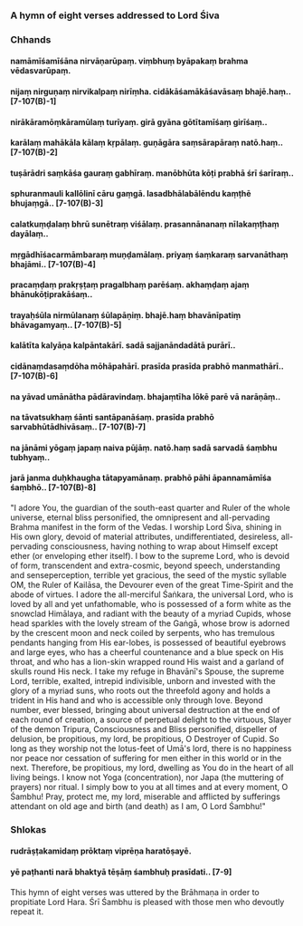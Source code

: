 ### A hymn of eight verses addressed to Lord Śiva

### Chhands

#### namāmīśamīśāna nirvāṇarūpaṃ. viṃbhuṃ byāpakaṃ brahma vēdasvarūpaṃ.
#### nijaṃ nirguṇaṃ nirvikalpaṃ nirīṃha. cidākāśamākāśavāsaṃ bhajē.haṃ.. [7-107(B)-1]
#### nirākāramōṃkāramūlaṃ turīyaṃ. girā gyāna gōtītamīśaṃ girīśaṃ..
#### karālaṃ mahākāla kālaṃ kṛpālaṃ. guṇāgāra saṃsārapāraṃ natō.haṃ.. [7-107(B)-2]
#### tuṣārādri saṃkāśa gauraṃ gabhīraṃ. manōbhūta kōṭi prabhā śrī śarīraṃ..
#### sphuranmauli kallōlinī cāru gaṃgā. lasadbhālabālēndu kaṃṭhē bhujaṃgā.. [7-107(B)-3]
#### calatkuṃḍalaṃ bhrū sunētraṃ viśālaṃ. prasannānanaṃ nīlakaṃṭhaṃ dayālaṃ..
#### mṛgādhīśacarmāmbaraṃ muṇḍamālaṃ. priyaṃ śaṃkaraṃ sarvanāthaṃ bhajāmi.. [7-107(B)-4]
#### pracaṃḍaṃ prakṛṣṭaṃ pragalbhaṃ parēśaṃ. akhaṃḍaṃ ajaṃ bhānukōṭiprakāśaṃ..
#### trayaḥśūla nirmūlanaṃ śūlapāṇiṃ. bhajē.haṃ bhavānīpatiṃ bhāvagamyaṃ.. [7-107(B)-5]
#### kalātīta kalyāṇa kalpāntakārī. sadā sajjanāndadātā purārī..
#### cidānaṃdasaṃdōha mōhāpahārī. prasīda prasīda prabhō manmathārī.. [7-107(B)-6]
#### na yāvad umānātha pādāravindaṃ. bhajaṃtīha lōkē parē vā narāṇāṃ..
#### na tāvatsukhaṃ śānti santāpanāśaṃ. prasīda prabhō sarvabhūtādhivāsaṃ.. [7-107(B)-7]
#### na jānāmi yōgaṃ japaṃ naiva pūjāṃ. natō.haṃ sadā sarvadā śaṃbhu tubhyaṃ..
#### jarā janma duḥkhaugha tātapyamānaṃ. prabhō pāhi āpannamāmīśa śaṃbhō.. [7-107(B)-8]

"I adore You, the guardian of the south-east quarter and Ruler of the whole universe, eternal bliss personified, the omnipresent and all-pervading Brahma manifest in the form of the Vedas. I worship Lord Śiva, shining in His own glory, devoid of material attributes, undifferentiated, desireless, all-pervading consciousness, having nothing to wrap about Himself except ether (or enveloping ether itself). I bow to the supreme Lord, who is devoid of form, transcendent and extra-cosmic, beyond speech, understanding and senseperception, terrible yet gracious, the seed of the mystic syllable OM, the Ruler of Kailāsa, the Devourer even of the great Time-Spirit and the abode of virtues. I adore the all-merciful Śaṅkara, the universal Lord, who is loved by all and yet unfathomable, who is possessed of a form white as the snowclad Himālaya, and radiant with the beauty of a myriad Cupids, whose head sparkles with the lovely stream of the Gaṅgā, whose brow is adorned by the crescent moon and neck coiled by serpents, who has tremulous pendants hanging from His ear-lobes, is possessed of beautiful eyebrows and large eyes, who has a cheerful countenance and a blue speck on His throat, and who has a lion-skin wrapped round His waist and a garland of skulls round His neck. I take my refuge in Bhavānī's Spouse, the supreme Lord, terrible, exalted, intrepid indivisible, unborn and invested with the glory of a myriad suns, who roots out the threefold agony and holds a trident in His hand and who is accessible only through love. Beyond number, ever blessed, bringing about universal destruction at the end of each round of creation, a source of perpetual delight to the virtuous, Slayer of the demon Tripura, Consciousness and Bliss personified, dispeller of delusion, be propitious, my lord, be propitious, O Destroyer of Cupid. So long as they worship not the lotus-feet of Umā's lord, there is no happiness nor peace nor cessation of suffering for men either in this world or in the next. Therefore, be propitious, my lord, dwelling as You do in the heart of all living beings. I know not Yoga (concentration), nor Japa (the muttering of prayers) nor ritual. I simply bow to you at all times and at every moment, O Śambhu! Pray, protect me, my lord, miserable and afflicted by sufferings attendant on old age and birth (and death) as I am, O Lord Śambhu!"

### Shlokas

#### rudrāṣṭakamidaṃ prōktaṃ viprēṇa haratōṣayē.
#### yē paṭhanti narā bhaktyā tēṣāṃ śambhuḥ prasīdati.. [7-9]

This hymn of eight verses was uttered by the Brāhmaṇa in order to propitiate Lord Hara. Śrī Śambhu is pleased with those men who devoutly repeat it.